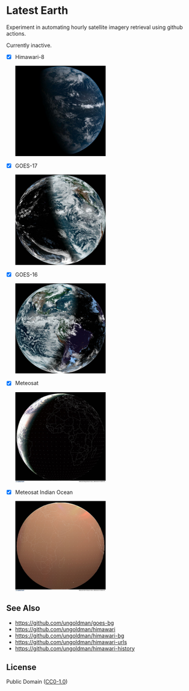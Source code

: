 # Latest Earth

Experiment in automating hourly satellite imagery retrieval using github actions.

Currently inactive.

- [x] Himawari-8

  <img src="./images/himawari-8-latest.jpg" width="50%">

- [x] GOES-17

  <img src="./images/goes-17-latest.jpg" width="50%">

- [x] GOES-16

  <img src="./images/goes-16-latest.jpg" width="50%">

- [x] Meteosat

    <img src="./images/meteosat-10-latest.jpg" width="50%">

- [x] Meteosat Indian Ocean

    <img src="./images/meteosat-8-latest.jpg" width="50%">

## See Also

- https://github.com/ungoldman/goes-bg
- https://github.com/ungoldman/himawari
- https://github.com/ungoldman/himawari-bg
- https://github.com/ungoldman/himawari-urls
- https://github.com/ungoldman/himawari-history

## License

Public Domain ([CC0-1.0](https://spdx.org/licenses/CC0-1.0.html))
